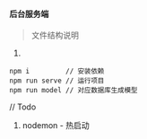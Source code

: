 ####  后台服务端

> 文件结构说明
1. 


```
npm i         // 安装依赖
npm run serve // 运行项目
npm run model // 对应数据库生成模型 
```

// Todo
1. nodemon - 热启动
